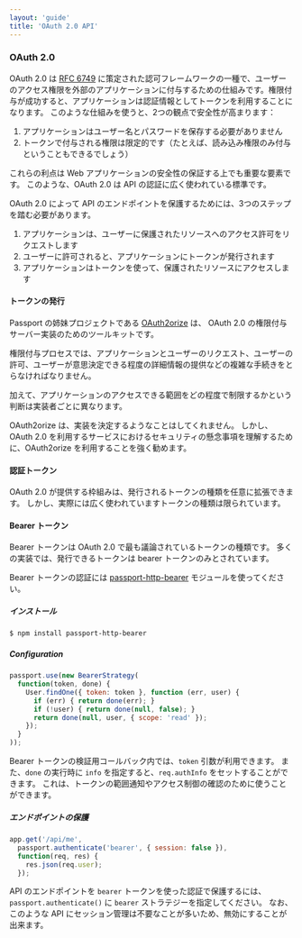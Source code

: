 ```yaml
---
layout: 'guide'
title: 'OAuth 2.0 API'
---
```


### OAuth 2.0

OAuth 2.0 は [RFC 6749](http://tools.ietf.org/html/rfc6749) に策定された認可フレームワークの一種で、ユーザーのアクセス権限を外部のアプリケーションに付与するための仕組みです。権限付与が成功すると、アプリケーションは認証情報としてトークンを利用することになります。
このような仕組みを使うと、2つの観点で安全性が高まります：

  1. アプリケーションはユーザー名とパスワードを保存する必要がありません
  2. トークンで付与される権限は限定的です（たとえば、読み込み権限のみ付与ということもできるでしょう）

これらの利点は Web アプリケーションの安全性の保証する上でも重要な要素です。
このような、OAuth 2.0 は API の認証に広く使われている標準です。

OAuth 2.0 によって API のエンドポイントを保護するためには、3つのステップを踏む必要があります。

  1. アプリケーションは、ユーザーに保護されたリソースへのアクセス許可をリクエストします
  2. ユーザーに許可されると、アプリケーションにトークンが発行されます
  3. アプリケーションはトークンを使って、保護されたリソースにアクセスします
     
#### トークンの発行

Passport の姉妹プロジェクトである [OAuth2orize](https://github.com/jaredhanson/oauth2orize) は、 OAuth 2.0 の権限付与サーバー実装のためのツールキットです。

権限付与プロセスでは、アプリケーションとユーザーのリクエスト、ユーザーの許可、ユーザーが意思決定できる程度の詳細情報の提供などの複雑な手続きをとらなければなりません。

加えて、アプリケーションのアクセスできる範囲をどの程度で制限するかという判断は実装者ごとに異なります。

OAuth2orize は、実装を決定するようなことはしてくれません。
しかし、OAuth 2.0 を利用するサービスにおけるセキュリティの懸念事項を理解するために、OAuth2orize を利用することを強く勧めます。

#### 認証トークン

OAuth 2.0 が提供する枠組みは、発行されるトークンの種類を任意に拡張できます。
しかし、実際には広く使われていますトークンの種類は限られています。

#### Bearer トークン

Bearer トークンは OAuth 2.0 で最も議論されているトークンの種類です。
多くの実装では、発行できるトークンは bearer トークンのみとされています。

Bearer トークンの認証には [passport-http-bearer](https://github.com/jaredhanson/passport-http-bearer) モジュールを使ってください。

##### インストール

```bash
$ npm install passport-http-bearer
```

##### Configuration

```javascript
passport.use(new BearerStrategy(
  function(token, done) {
    User.findOne({ token: token }, function (err, user) {
      if (err) { return done(err); }
      if (!user) { return done(null, false); }
      return done(null, user, { scope: 'read' });
    });
  }
));
```

Bearer トークンの検証用コールバック内では、`token` 引数が利用できます。
また、`done` の実行時に `info` を指定すると、`req.authInfo` をセットすることができます。
これは、トークンの範囲通知やアクセス制御の確認のために使うことができます。

##### エンドポイントの保護

```javascript
app.get('/api/me', 
  passport.authenticate('bearer', { session: false }),
  function(req, res) {
    res.json(req.user);
  });
```

API のエンドポイントを `bearer` トークンを使った認証で保護するには、`passport.authenticate()` に `bearer` ストラテジーを指定してください。
なお、このような API にセッション管理は不要なことが多いため、無効にすることが出来ます。
